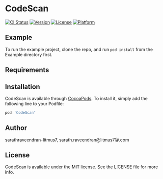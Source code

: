 # CodeScan

[![CI Status](https://img.shields.io/travis/sarathraveendran-litmus7/CodeScan.svg?style=flat)](https://travis-ci.org/sarathraveendran-litmus7/CodeScan)
[![Version](https://img.shields.io/cocoapods/v/CodeScan.svg?style=flat)](https://cocoapods.org/pods/CodeScan)
[![License](https://img.shields.io/cocoapods/l/CodeScan.svg?style=flat)](https://cocoapods.org/pods/CodeScan)
[![Platform](https://img.shields.io/cocoapods/p/CodeScan.svg?style=flat)](https://cocoapods.org/pods/CodeScan)

## Example

To run the example project, clone the repo, and run `pod install` from the Example directory first.

## Requirements

## Installation

CodeScan is available through [CocoaPods](https://cocoapods.org). To install
it, simply add the following line to your Podfile:

```ruby
pod 'CodeScan'
```

## Author

sarathraveendran-litmus7, sarath.raveendran@litmus7@.com

## License

CodeScan is available under the MIT license. See the LICENSE file for more info.
